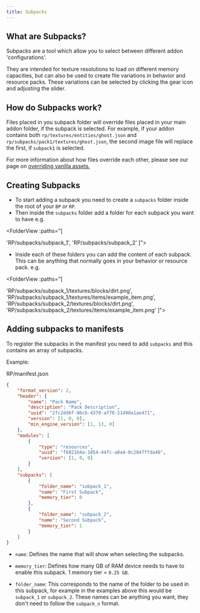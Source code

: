 ```yaml
---
title: Subpacks
---
```


## What are Subpacks?

Subpacks are a tool which allow you to select between different addon 'configurations'.

They are intended for texture resolutions to load on different memory capacities, but can also be used to create file variations in behavior and resource packs. These variations can be selected by clicking the gear icon and adjusting the slider.

## How do Subpacks work?

Files placed in you subpack folder will override files placed in your main addon folder, if the subpack is selected. For example, if your addon contains both `rp/textures/entities/ghost.json` and `rp/subpacks/pack1/textures/ghost.json`, the second image file will replace the first, if `subpack1` is selected. 

For more information about how files override each other, please see our page on [overriding vanilla assets.](/concepts/overwriting-assets)

## Creating Subpacks

-   To start adding a subpack you need to create a `subpacks` folder inside the root of your `BP` or `RP`.
-   Then inside the `subpacks` folder add a folder for each subpack you want to have
    e.g.

<FolderView :paths="[

'RP/subpacks/subpack_1',
'RP/subpacks/subpack_2'
]"></FolderView>

-   Inside each of these folders you can add the content of each subpack.
    This can be anything that normally goes in your behavior or resource pack.
    e.g.

<FolderView :paths="[

'RP/subpacks/subpack_1/textures/blocks/dirt.png',
'RP/subpacks/subpack_1/textures/items/example_item.png',
'RP/subpacks/subpack_2/textures/blocks/dirt.png',
'RP/subpacks/subpack_2/textures/items/example_item.png'
]"></FolderView>

## Adding subpacks to manifests

To register the subpacks in the manifest you need to add `subpacks` and this contains an array of subpacks.

Example:

<CodeHeader>RP/manifest.json</CodeHeader>

```json
{
	"format_version": 2,
	"header": {
		"name": "Pack Name",
		"description": "Pack Description",
		"uuid": "2fc2dd6f-86cb-4370-af70-21490a1ae471",
		"version": [1, 0, 0],
		"min_engine_version": [1, 13, 0]
	},
	"modules": [
		{
			"type": "resources",
			"uuid": "f6821b4a-1854-44fc-a8a4-0c2847ffda46",
			"version": [1, 0, 0]
		}
	],
	"subpacks": [
		{
			"folder_name": "subpack_1",
			"name": "First Subpack",
			"memory_tier": 0
		},
		{
			"folder_name": "subpack_2",
			"name": "Second Subpack",
			"memory_tier": 1
		}
	]
}
```

-   `name`: Defines the name that will show when selecting the subpacks.

-   `memory_tier`: Defines how many GB of RAM device needs to have to enable this subpack. 1 memory tier = `0.25 GB`.

-   `folder_name`: This corresponds to the name of the folder to be used in this subpack, for example in the examples above this would be `subpack_1` or `subpack_2`. These names can be anything you want, they don't need to follow the `subpack_n` format.
